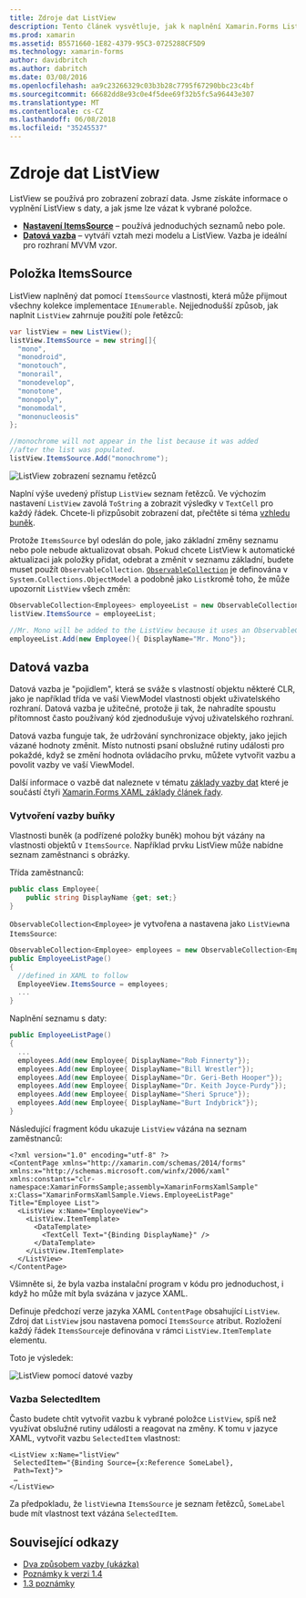 ```yaml
---
title: Zdroje dat ListView
description: Tento článek vysvětluje, jak k naplnění Xamarin.Forms ListView s daty a použití vazby dat s prvku ListView.
ms.prod: xamarin
ms.assetid: B5571660-1E82-4379-95C3-0725288CF5D9
ms.technology: xamarin-forms
author: davidbritch
ms.author: dabritch
ms.date: 03/08/2016
ms.openlocfilehash: aa9c23266329c03b3b28c7795f67290bbc23c4bf
ms.sourcegitcommit: 66682dd8e93c0e4f5dee69f32b5fc5a96443e307
ms.translationtype: MT
ms.contentlocale: cs-CZ
ms.lasthandoff: 06/08/2018
ms.locfileid: "35245537"
---
```

# <a name="listview-data-sources"></a>Zdroje dat ListView

ListView se používá pro zobrazení zobrazí data. Jsme získáte informace o vyplnění ListView s daty, a jak jsme lze vázat k vybrané položce.

- **[Nastavení ItemsSource](#ItemsSource)**  &ndash; používá jednoduchých seznamů nebo pole.
- **[Datová vazba](#Data_Binding)**  &ndash; vytváří vztah mezi modelu a ListView. Vazba je ideální pro rozhraní MVVM vzor.

## <a name="itemssource"></a>Položka ItemsSource
ListView naplněný dat pomocí `ItemsSource` vlastnosti, která může přijmout všechny kolekce implementace `IEnumerable`. Nejjednodušší způsob, jak naplnit `ListView` zahrnuje použití pole řetězců:

```csharp
var listView = new ListView();
listView.ItemsSource = new string[]{
  "mono",
  "monodroid",
  "monotouch",
  "monorail",
  "monodevelop",
  "monotone",
  "monopoly",
  "monomodal",
  "mononucleosis"
};

//monochrome will not appear in the list because it was added
//after the list was populated.
listView.ItemsSource.Add("monochrome");
```

![](data-and-databinding-images/itemssource-simple.png "ListView zobrazení seznamu řetězců")

Naplní výše uvedený přístup `ListView` seznam řetězců. Ve výchozím nastavení `ListView` zavolá `ToString` a zobrazit výsledky v `TextCell` pro každý řádek. Chcete-li přizpůsobit zobrazení dat, přečtěte si téma [vzhledu buněk](~/xamarin-forms/user-interface/listview/customizing-cell-appearance.md).

Protože `ItemsSource` byl odeslán do pole, jako základní změny seznamu nebo pole nebude aktualizovat obsah. Pokud chcete ListView k automatické aktualizaci jak položky přidat, odebrat a změnit v seznamu základní, budete muset použít `ObservableCollection`. [`ObservableCollection`](https://developer.xamarin.com/api/type/System.Collections.ObjectModel.ObservableCollection%3CT%3E/) je definována v `System.Collections.ObjectModel` a podobně jako `List`kromě toho, že může upozornit `ListView` všech změn:

```csharp
ObservableCollection<Employees> employeeList = new ObservableCollection<Employess>();
listView.ItemsSource = employeeList;

//Mr. Mono will be added to the ListView because it uses an ObservableCollection
employeeList.Add(new Employee(){ DisplayName="Mr. Mono"});
```

<a name="Data_Binding" />

## <a name="data-binding"></a>Datová vazba
Datová vazba je "pojidlem", která se sváže s vlastností objektu některé CLR, jako je například třída ve vaší ViewModel vlastnosti objekt uživatelského rozhraní. Datová vazba je užitečné, protože ji tak, že nahradíte spoustu přítomnost často používaný kód zjednodušuje vývoj uživatelského rozhraní.

Datová vazba funguje tak, že udržování synchronizace objekty, jako jejich vázané hodnoty změnit. Místo nutnosti psaní obslužné rutiny události pro pokaždé, když se změní hodnota ovládacího prvku, můžete vytvořit vazbu a povolit vazby ve vaší ViewModel.

Další informace o vazbě dat naleznete v tématu [základy vazby dat](~/xamarin-forms/xaml/xaml-basics/data-binding-basics.md) které je součástí čtyři [Xamarin.Forms XAML základy článek řady](~/xamarin-forms/xaml/xaml-basics/index.md).

### <a name="binding-cells"></a>Vytvoření vazby buňky
Vlastnosti buněk (a podřízené položky buněk) mohou být vázány na vlastnosti objektů v `ItemsSource`. Například prvku ListView může nabídne seznam zaměstnanci s obrázky.

Třída zaměstnanců:

```csharp
public class Employee{
    public string DisplayName {get; set;}
}
```

`ObservableCollection<Employee>` je vytvořena a nastavena jako `ListView`na `ItemsSource`:

```csharp
ObservableCollection<Employee> employees = new ObservableCollection<Employee>();
public EmployeeListPage()
{
  //defined in XAML to follow
  EmployeeView.ItemsSource = employees;
  ...
}
```

Naplnění seznamu s daty:

```csharp
public EmployeeListPage()
{
  ...
  employees.Add(new Employee{ DisplayName="Rob Finnerty"});
  employees.Add(new Employee{ DisplayName="Bill Wrestler"});
  employees.Add(new Employee{ DisplayName="Dr. Geri-Beth Hooper"});
  employees.Add(new Employee{ DisplayName="Dr. Keith Joyce-Purdy"});
  employees.Add(new Employee{ DisplayName="Sheri Spruce"});
  employees.Add(new Employee{ DisplayName="Burt Indybrick"});
}
```

Následující fragment kódu ukazuje `ListView` vázána na seznam zaměstnanců:

```xaml
<?xml version="1.0" encoding="utf-8" ?>
<ContentPage xmlns="http://xamarin.com/schemas/2014/forms"
xmlns:x="http://schemas.microsoft.com/winfx/2006/xaml"
xmlns:constants="clr-namespace:XamarinFormsSample;assembly=XamarinFormsXamlSample"
x:Class="XamarinFormsXamlSample.Views.EmployeeListPage"
Title="Employee List">
  <ListView x:Name="EmployeeView">
    <ListView.ItemTemplate>
      <DataTemplate>
        <TextCell Text="{Binding DisplayName}" />
      </DataTemplate>
    </ListView.ItemTemplate>
  </ListView>
</ContentPage>
```

Všimněte si, že byla vazba instalační program v kódu pro jednoduchost, i když ho může mít byla svázána v jazyce XAML.

Definuje předchozí verze jazyka XAML `ContentPage` obsahující `ListView`. Zdroj dat `ListView` jsou nastavena pomocí `ItemsSource` atribut. Rozložení každý řádek `ItemsSource`je definována v rámci `ListView.ItemTemplate` elementu.

Toto je výsledek:

![](data-and-databinding-images/bound-data.png "ListView pomocí datové vazby")

### <a name="binding-selecteditem"></a>Vazba SelectedItem

Často budete chtít vytvořit vazbu k vybrané položce `ListView`, spíš než využívat obslužné rutiny události a reagovat na změny. K tomu v jazyce XAML, vytvořit vazbu `SelectedItem` vlastnost:

```xaml
<ListView x:Name="listView"
 SelectedItem="{Binding Source={x:Reference SomeLabel},
 Path=Text}">
 …
</ListView>
```

Za předpokladu, že `listView`na `ItemsSource` je seznam řetězců, `SomeLabel` bude mít vlastnost text vázána `SelectedItem`.



## <a name="related-links"></a>Související odkazy

- [Dva způsobem vazby (ukázka)](https://developer.xamarin.com/samples/xamarin-forms/UserInterface/ListView/SwitchEntryTwoBinding)
- [Poznámky k verzi 1.4](http://forums.xamarin.com/discussion/35451/xamarin-forms-1-4-0-released/)
- [1.3 poznámky](http://forums.xamarin.com/discussion/29934/xamarin-forms-1-3-0-released/)
